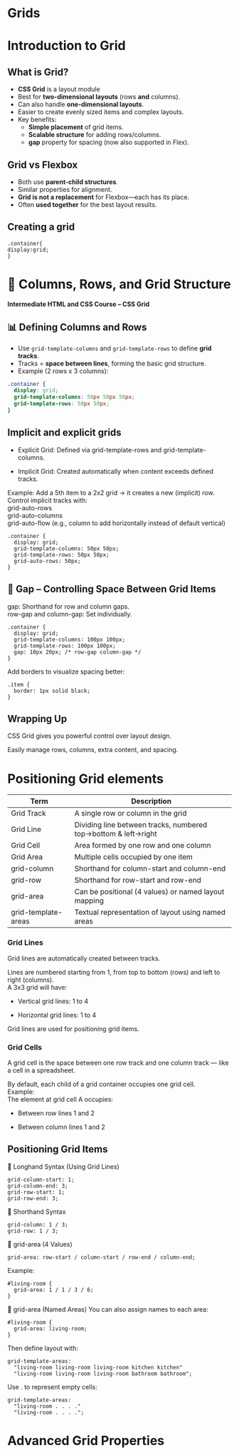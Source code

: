 # Grids 
# Introduction to Grid  

## What is Grid?  
- **CSS Grid** is a layout module
- Best for **two-dimensional layouts** (rows **and** columns).
- Can also handle **one-dimensional layouts**.
- Easier to create evenly sized items and complex layouts.
- Key benefits:
  - **Simple placement** of grid items.
  - **Scalable structure** for adding rows/columns.
  - **gap** property for spacing (now also supported in Flex).

## Grid vs Flexbox  
- Both use **parent-child structures**.
- Similar properties for alignment.
- **Grid is not a replacement** for Flexbox—each has its place.
- Often **used together** for the best layout results.
## Creating a grid
```
.container{
display:grid;
}
```
# 📐 Columns, Rows, and Grid Structure  
**Intermediate HTML and CSS Course – CSS Grid**

## 📊 Defining Columns and Rows  
- Use `grid-template-columns` and `grid-template-rows` to define **grid tracks**.
- Tracks = **space between lines**, forming the basic grid structure.
- Example (2 rows x 3 columns):

```css
.container {
  display: grid;
  grid-template-columns: 50px 50px 50px;
  grid-template-rows: 50px 50px;
}
```
## Implicit and explicit grids
- Explicit Grid: Defined via grid-template-rows and grid-template-columns.

- Implicit Grid: Created automatically when content exceeds defined tracks.

Example: Add a 5th item to a 2x2 grid → it creates a new (implicit) row.
<br>
Control implicit tracks with:
<br>
grid-auto-rows
<br>
grid-auto-columns
<br>
grid-auto-flow (e.g., column to add horizontally instead of default vertical)
```
.container {
  display: grid;
  grid-template-columns: 50px 50px;
  grid-template-rows: 50px 50px;
  grid-auto-rows: 50px;
}
```
## 📏 Gap – Controlling Space Between Grid Items
gap: Shorthand for row and column gaps.
<br>
row-gap and column-gap: Set individually.
```
.container {
  display: grid;
  grid-template-columns: 100px 100px;
  grid-template-rows: 100px 100px;
  gap: 10px 20px; /* row-gap column-gap */
}
```
Add borders to visualize spacing better:
```
.item {
  border: 1px solid black;
}
```
## Wrapping Up
CSS Grid gives you powerful control over layout design.

Easily manage rows, columns, extra content, and spacing.
# Positioning Grid elements
| Term                | Description                                                    |
| ------------------- | -------------------------------------------------------------- |
| Grid Track          | A single row or column in the grid                             |
| Grid Line           | Dividing line between tracks, numbered top→bottom & left→right |
| Grid Cell           | Area formed by one row and one column                          |
| Grid Area           | Multiple cells occupied by one item                            |
| grid-column         | Shorthand for column-start and column-end                      |
| grid-row            | Shorthand for row-start and row-end                            |
| grid-area           | Can be positional (4 values) or named layout mapping           |
| grid-template-areas | Textual representation of layout using named areas             |
### Grid Lines
Grid lines are automatically created between tracks.

Lines are numbered starting from 1, from top to bottom (rows) and left to right (columns).
<br>
A 3x3 grid will have:
<br>
- Vertical grid lines: 1 to 4

- Horizontal grid lines: 1 to 4

Grid lines are used for positioning grid items.

### Grid Cells
A grid cell is the space between one row track and one column track — like a cell in a spreadsheet.

By default, each child of a grid container occupies one grid cell.
<br>
Example:
<br>
The element at grid cell A occupies:

- Between row lines 1 and 2

- Between column lines 1 and 2
## Positioning Grid Items
🔹 Longhand Syntax (Using Grid Lines)
```
grid-column-start: 1;
grid-column-end: 3;
grid-row-start: 1;
grid-row-end: 3;
```
🔹 Shorthand Syntax
```
grid-column: 1 / 3;
grid-row: 1 / 3;
```
🔹 grid-area (4 Values)
```
grid-area: row-start / column-start / row-end / column-end;
```
Example:
```
#living-room {
  grid-area: 1 / 1 / 3 / 6;
}
```
🔹 grid-area (Named Areas)
You can also assign names to each area:
```
#living-room {
  grid-area: living-room;
}
```
Then define layout with:
```
grid-template-areas:
  "living-room living-room living-room kitchen kitchen"
  "living-room living-room living-room bathroom bathroom";
```
Use . to represent empty cells:
```
grid-template-areas:
  "living-room . . . ."
  "living-room . . . .";
```
# Advanced Grid Properties
